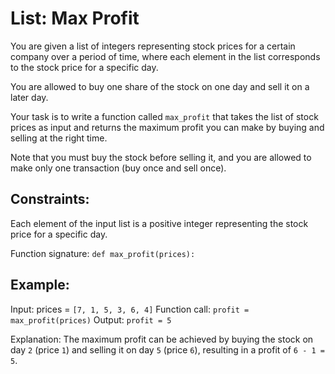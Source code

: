 # List: Max Profit

You are given a list of integers representing stock prices for a certain company over a period of time, where each element in the list corresponds to the stock price for a specific day.

You are allowed to buy one share of the stock on one day and sell it on a later day.

Your task is to write a function called `max_profit` that takes the list of stock prices as input and returns the maximum profit you can make by buying and selling at the right time.

Note that you must buy the stock before selling it, and you are allowed to make only one transaction (buy once and sell once).

## Constraints:

Each element of the input list is a positive integer representing the stock price for a specific day.

Function signature: `def max_profit(prices):`

## Example:

Input: prices = `[7, 1, 5, 3, 6, 4]`
Function call: `profit = max_profit(prices)`
Output: `profit = 5`

Explanation: The maximum profit can be achieved by buying the stock on day `2` (price `1`) and selling it on day `5` (price `6`), resulting in a profit of `6 - 1 = 5`.
